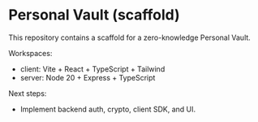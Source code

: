 # Personal Vault (scaffold)

This repository contains a scaffold for a zero-knowledge Personal Vault.

Workspaces:
- client: Vite + React + TypeScript + Tailwind
- server: Node 20 + Express + TypeScript

Next steps:
- Implement backend auth, crypto, client SDK, and UI.
